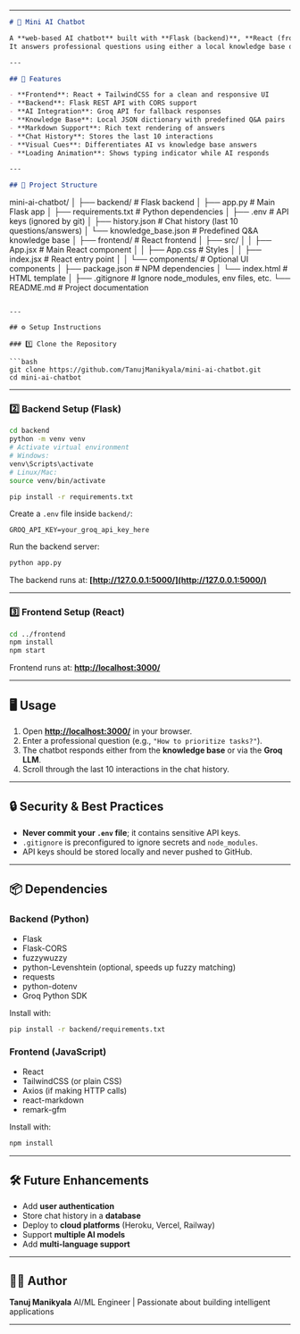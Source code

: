 
---

```markdown
# 🤖 Mini AI Chatbot

A **web-based AI chatbot** built with **Flask (backend)**, **React (frontend)**, and **Groq API** for LLM responses.  
It answers professional questions using either a local knowledge base or AI fallback, with **chat history** and **markdown-rendered responses**.

---

## 🚀 Features

- **Frontend**: React + TailwindCSS for a clean and responsive UI  
- **Backend**: Flask REST API with CORS support  
- **AI Integration**: Groq API for fallback responses  
- **Knowledge Base**: Local JSON dictionary with predefined Q&A pairs  
- **Markdown Support**: Rich text rendering of answers  
- **Chat History**: Stores the last 10 interactions  
- **Visual Cues**: Differentiates AI vs knowledge base answers  
- **Loading Animation**: Shows typing indicator while AI responds  

---

## 📂 Project Structure

```

mini-ai-chatbot/
│
├── backend/ # Flask backend
│ ├── app.py # Main Flask app
│ ├── requirements.txt # Python dependencies
│ ├── .env # API keys (ignored by git)
│ ├── history.json # Chat history (last 10 questions/answers)
│ └── knowledge_base.json # Predefined Q&A knowledge base
│
├── frontend/ # React frontend
│ ├── src/
│ │ ├── App.jsx # Main React component
│ │ ├── App.css # Styles
│ │ ├── index.jsx # React entry point
│ │ └── components/ # Optional UI components
│ ├── package.json # NPM dependencies
│ └── index.html # HTML template
│
├── .gitignore # Ignore node_modules, env files, etc.
└── README.md # Project documentation

````

---

## ⚙️ Setup Instructions

### 1️⃣ Clone the Repository

```bash
git clone https://github.com/TanujManikyala/mini-ai-chatbot.git
cd mini-ai-chatbot
````

---

### 2️⃣ Backend Setup (Flask)

```bash
cd backend
python -m venv venv
# Activate virtual environment
# Windows:
venv\Scripts\activate
# Linux/Mac:
source venv/bin/activate

pip install -r requirements.txt
```

Create a `.env` file inside `backend/`:

```
GROQ_API_KEY=your_groq_api_key_here
```

Run the backend server:

```bash
python app.py
```

The backend runs at: **[http://127.0.0.1:5000/](http://127.0.0.1:5000/)**

---

### 3️⃣ Frontend Setup (React)

```bash
cd ../frontend
npm install
npm start
```

Frontend runs at: **[http://localhost:3000/](http://localhost:3000/)**

---

## 🖥️ Usage

1. Open **[http://localhost:3000/](http://localhost:3000/)** in your browser.
2. Enter a professional question (e.g., `"How to prioritize tasks?"`).
3. The chatbot responds either from the **knowledge base** or via the **Groq LLM**.
4. Scroll through the last 10 interactions in the chat history.

---

## 🔒 Security & Best Practices

* **Never commit your `.env` file**; it contains sensitive API keys.
* `.gitignore` is preconfigured to ignore secrets and `node_modules`.
* API keys should be stored locally and never pushed to GitHub.

---

## 📦 Dependencies

### Backend (Python)

* Flask
* Flask-CORS
* fuzzywuzzy
* python-Levenshtein (optional, speeds up fuzzy matching)
* requests
* python-dotenv
* Groq Python SDK

Install with:

```bash
pip install -r backend/requirements.txt
```

### Frontend (JavaScript)

* React
* TailwindCSS (or plain CSS)
* Axios (if making HTTP calls)
* react-markdown
* remark-gfm

Install with:

```bash
npm install
```

---

## 🛠️ Future Enhancements

* Add **user authentication**
* Store chat history in a **database**
* Deploy to **cloud platforms** (Heroku, Vercel, Railway)
* Support **multiple AI models**
* Add **multi-language support**

---

## 👨‍💻 Author

**Tanuj Manikyala**
AI/ML Engineer | Passionate about building intelligent applications

---

```



